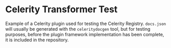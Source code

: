 # Celerity Transformer Test

Example of a Celerity plugin used for testing the Celerity Registry.
`docs.json` will usually be generated with the `celeritydocgen` tool,
but for testing purposes, before the plugin framework implementation has been complete, it is included in the repository.
